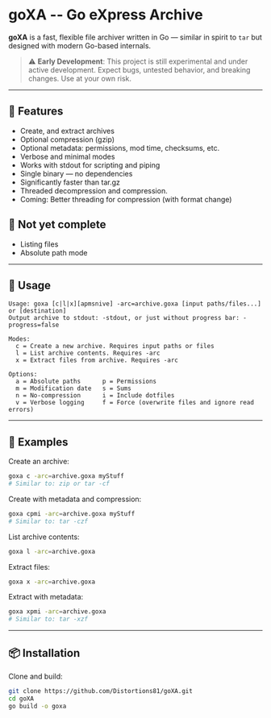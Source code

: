 # goXA -- Go eXpress Archive

**goXA** is a fast, flexible file archiver written in Go — similar in spirit to `tar` but designed with modern Go-based internals.

> ⚠️ **Early Development**: This project is still experimental and under active development. Expect bugs, untested behavior, and breaking changes. Use at your own risk.

---

## 🔧 Features

- Create, and extract archives
- Optional compression (gzip)
- Optional metadata: permissions, mod time, checksums, etc.
- Verbose and minimal modes
- Works with stdout for scripting and piping
- Single binary — no dependencies
- Significantly faster than tar.gz
- Threaded decompression and compression.
- Coming: Better threading for compression (with format change)

## 🚧 Not yet complete
- Listing files
- Absolute path mode

---

## 🚀 Usage

```
Usage: goxa [c|l|x][apmsnive] -arc=archive.goxa [input paths/files...] or [destination]
Output archive to stdout: -stdout, or just without progress bar: -progress=false

Modes:
  c = Create a new archive. Requires input paths or files
  l = List archive contents. Requires -arc
  x = Extract files from archive. Requires -arc

Options:
  a = Absolute paths      p = Permissions
  m = Modification date   s = Sums
  n = No-compression      i = Include dotfiles
  v = Verbose logging     f = Force (overwrite files and ignore read errors)
```

---

## 🧪 Examples

Create an archive:

```bash
goxa c -arc=archive.goxa myStuff
# Similar to: zip or tar -cf
```

Create with metadata and compression:

```bash
goxa cpmi -arc=archive.goxa myStuff
# Similar to: tar -czf
```

List archive contents:

```bash
goxa l -arc=archive.goxa
```

Extract files:

```bash
goxa x -arc=archive.goxa
```

Extract with metadata:

```bash
goxa xpmi -arc=archive.goxa
# Similar to: tar -xzf
```

---

## 📦 Installation

Clone and build:

```bash
git clone https://github.com/Distortions81/goXA.git
cd goXA
go build -o goxa
```

